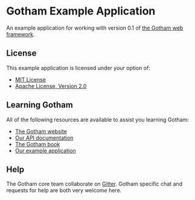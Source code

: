 # Gotham Example Application

An example application for working with version 0.1 of
[the Gotham web framework](https://gotham.rs).

## License
This example application is licensed under your option of:

* [MIT License](LICENSE-MIT)
* [Apache License, Version 2.0](LICENSE-APACHE)

## Learning Gotham
All of the following resources are available to assist you learning Gotham:

* [The Gotham website](https://gotham.rs)
* [Our API documentation](https://docs.rs/gotham/)
* [The Gotham book](https://book.gotham.rs)
* [Our example application](https://github.com/gotham-rs/example-app)

## Help
The Gotham core team collaborate on [Gitter](https://gitter.im/gotham-rs/gotham). Gotham specific chat and requests for help are both very welcome here.

